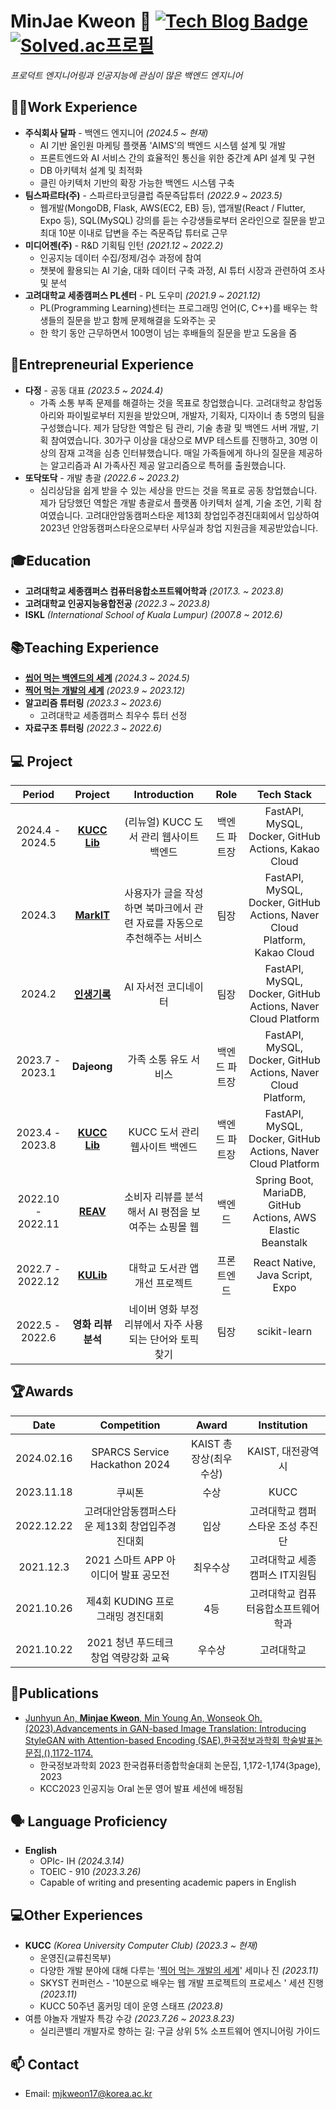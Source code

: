# MinJae Kweon 👋 [![Tech Blog Badge](http://img.shields.io/badge/-Tech%20blog-black?style=flat-square&logo=github&link=https://mindorizip.tistory.com/)](https://mindorizip.tistory.com/) [![Solved.ac프로필](http://mazassumnida.wtf/api/mini/generate_badge?boj=mjkweon17)](https://solved.ac/mjkweon17)

<p>
  <em>
      프로덕트 엔지니어링과 인공지능에 관심이 많은 백엔드 엔지니어
  </em>
<p>

## 👨‍💻Work Experience  
- **주식회사 달파** - 백엔드 엔지니어 *(2024.5 ~ 현재)*
  - AI 기반 올인원 마케팅 플랫폼 'AIMS'의 백엔드 시스템 설계 및 개발
  - 프론트엔드와 AI 서비스 간의 효율적인 통신을 위한 중간계 API 설계 및 구현
  - DB 아키텍처 설계 및 최적화
  - 클린 아키텍처 기반의 확장 가능한 백엔드 시스템 구축
- **팀스파르타(주)** - 스파르타코딩클럽 즉문즉답튜터 *(2022.9 ~ 2023.5)*
  - 웹개발(MongoDB, Flask, AWS(EC2, EB) 등), 앱개발(React / Flutter, Expo 등), SQL(MySQL) 강의를 듣는 수강생들로부터 온라인으로 질문을 받고 최대 10분 이내로 답변을 주는 즉문즉답 튜터로 근무
- **미디어젠(주)** - R&D 기획팀 인턴 *(2021.12 ~ 2022.2)*
  - 인공지능 데이터 수집/정제/검수 과정에 참여
  - 챗봇에 활용되는 AI 기술, 대화 데이터 구축 과정, AI 튜터 시장과 관련하여 조사 및 분석
- **고려대학교 세종캠퍼스 PL센터** - PL 도우미 *(2021.9 ~ 2021.12)*
  - PL(Programming Learning)센터는 프로그래밍 언어(C, C++)를 배우는 학생들의 질문을 받고 함께 문제해결을 도와주는 곳
  - 한 학기 동안 근무하면서 100명이 넘는 후배들의 질문을 받고 도움을 줌

## 🚀Entrepreneurial Experience
- **다정** - 공동 대표 *(2023.5 ~ 2024.4)*
  - 가족 소통 부족 문제를 해결하는 것을 목표로 창업했습니다. 고려대학교 창업동아리와 파이빌로부터 지원을 받았으며, 개발자, 기획자, 디자이너 총 5명의 팀을 구성했습니다. 제가 담당한 역할은 팀 관리, 기술 총괄 및 백엔드 서버 개발, 기획 참여였습니다. 30가구 이상을 대상으로 MVP 테스트를 진행하고, 30명 이상의 잠재 고객을 심층 인터뷰했습니다. 매일 가족들에게 하나의 질문을 제공하는 알고리즘과 AI 가족사진 제공 알고리즘으로 특허를 출원했습니다.
- **또닥또닥** - 개발 총괄 *(2022.6 ~ 2023.2)*
  - 심리상담을 쉽게 받을 수 있는 세상을 만드는 것을 목표로 공동 창업했습니다. 제가 담당했던 역할은 개발 총괄로서 플랫폼 아키텍처 설계, 기술 조언, 기획 참여였습니다. 고려대안암동캠퍼스타운 제13회 창업입주경진대회에서 입상하여 2023년 안암동캠퍼스타운으로부터 사무실과 창업 지원금을 제공받았습니다.

## 🎓Education
- **고려대학교 세종캠퍼스 컴퓨터융합소프트웨어학과** *(2017.3. ~ 2023.8)*
- **고려대학교 인공지능융합전공** *(2022.3 ~ 2023.8)*
- **ISKL** *(International School of Kuala Lumpur)* *(2007.8 ~ 2012.6)*

## 📚Teaching Experience
- [**씹어 먹는 백엔드의 세계**](https://lms.kucc.co.kr/course/detail/TFwFK2Lj3Hgmjb0SBd8x) *(2024.3 ~ 2024.5)*
- [**찍어 먹는 개발의 세계**](https://lms.kucc.co.kr/course/detail/Ki3HUnygJdfmTFQuW1wB) *(2023.9 ~ 2023.12)*
- **알고리즘 튜터링** *(2023.3 ~ 2023.6)*
  - 고려대학교 세종캠퍼스 최우수 튜터 선정
- **자료구조 튜터링** *(2022.3 ~ 2022.6)*

## 💻 Project
| Period | Project | Introduction | Role | Tech Stack |
|:---:|:---:|:---:|:---:|:---:|
| 2024.4 - 2024.5 | **[KUCC Lib](https://github.com/kucc/kubook-backend)** | (리뉴얼) KUCC 도서 관리 웹사이트 백엔드 | 백엔드 파트장 | FastAPI, MySQL, Docker, GitHub Actions, Kakao Cloud |
| 2024.3 | **[MarkIT](https://github.com/Paranmanjang/skyst-backend)** | 사용자가 글을 작성하면 북마크에서 관련 자료를 자동으로 추천해주는 서비스 | 팀장 | FastAPI, MySQL, Docker, GitHub Actions, Naver Cloud Platform, Kakao Cloud |
| 2024.2 | **[인생기록](https://github.com/mjkweon17/sparcs-hackathon-a3-backend)** | AI 자서전 코디네이터 | 팀장 | FastAPI, MySQL, Docker, GitHub Actions, Naver Cloud Platform |
| 2023.7 - 2023.1 | **Dajeong** | 가족 소통 유도 서비스 | 백엔드 파트장 | FastAPI, MySQL, Docker, GitHub Actions, Naver Cloud Platform,  |
| 2023.4 - 2023.8 | **[KUCC Lib](https://github.com/kucc/library-service-server-test)** | KUCC 도서 관리 웹사이트 백엔드 | 백엔드 파트장 | FastAPI, MySQL, Docker, GitHub Actions, Naver Cloud Platform |
| 2022.10 - 2022.11 | **[REAV](https://github.com/REAV-Web/REAV-back-end)** | 소비자 리뷰를 분석해서 AI 평점을 보여주는 쇼핑몰 웹 | 백엔드 | Spring Boot, MariaDB, GitHub Actions, AWS Elastic Beanstalk |
| 2022.7 - 2022.12 | **[KULib](https://github.com/KULib-Project/KULibraryApp_FE)** | 대학교 도서관 앱 개선 프로젝트 | 프론트엔드 | React Native, Java Script, Expo |
| 2022.5 - 2022.6 | **영화 리뷰 분석** | 네이버 영화 부정 리뷰에서 자주 사용되는 단어와 토픽 찾기 | 팀장 | scikit-learn |


## 🏆Awards
| Date | Competition | Award | Institution |
|:---:|:---:|:---:|:---:|
| 2024.02.16 | SPARCS Service Hackathon 2024 | KAIST 총장상(최우수상) | KAIST, 대전광역시 |
| 2023.11.18 | 쿠씨톤 | 수상 | KUCC |
| 2022.12.22 | 고려대안암동캠퍼스타운 제13회 창업입주경진대회 | 입상 | 고려대학교 캠퍼스타운 조성 추진단 |
| 2021.12.3 | 2021 스마트 APP 아이디어 발표 공모전 | 최우수상 | 고려대학교 세종캠퍼스 IT지원팀 |
| 2021.10.26 | 제4회 KUDING 프로그래밍 경진대회 | 4등 | 고려대학교 컴퓨터융합소프트웨어학과 |
| 2021.10.22 | 2021 청년 푸드테크 창업 역량강화 교육 | 우수상 | 고려대학교 |

## 📝Publications
- [Junhyun An, **Minjae Kweon**, Min Young An, Wonseok Oh.(2023).Advancements in GAN-based Image Translation: Introducing StyleGAN with Attention-based Encoding (SAE).한국정보과학회 학술발표논문집,(),1172-1174.](https://www.dbpia.co.kr/journal/articleDetail?nodeId=NODE11488309&nodeId=NODE11488309&medaTypeCode=185005&language=ko_KR&hasTopBanner=true)
  - 한국정보과학회 2023 한국컴퓨터종합학술대회 논문집, 1,172-1,174(3page), 2023
  - KCC2023 인공지능 Oral 논문 영어 발표 세션에 배정됨

## 🗣️ Language Proficiency
- **English**
  - OPIc- IH *(2024.3.14)*
  - TOEIC - 910 *(2023.3.26)*
  - Capable of writing and presenting academic papers in English <!-- with clarity and precision, given the time to prepare. -->

## 💻Other Experiences
- **KUCC** *(Korea University Computer Club)* *(2023.3 ~ 현재)*
  - 운영진(교류친목부)
  - 다양한 개발 분야에 대해 다루는 '[찍어 먹는 개발의 세계](https://kucc.co.kr/community/media/637c95547582f6f944076ea827accf2f?page=1&limit=9&search=)' 세미나 진 *(2023.11)*
  - SKYST 컨퍼런스 - '10분으로 배우는 웹 개발 프로젝트의 프로세스 ' 세션 진행 *(2023.11)*
  - KUCC 50주년 홈커밍 데이 운영 스태프 *(2023.8)*
- 여름 야놀자 개발자 특강 수강 *(2023.7.26 ~ 2023.8.23)*
  - 실리콘밸리 개발자로 향하는 길: 구글 상위 5% 소프트웨어 엔지니어링 가이드

## 📫 Contact
- Email: mjkweon17@korea.ac.kr
